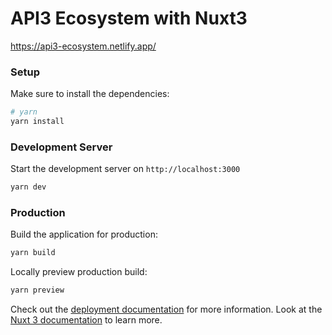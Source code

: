 # API3 Ecosystem with Nuxt3

https://api3-ecosystem.netlify.app/



### Setup

Make sure to install the dependencies:

```bash
# yarn
yarn install

```

### Development Server

Start the development server on `http://localhost:3000`

```bash
yarn dev
```

### Production

Build the application for production:

```bash
yarn build
```

Locally preview production build:

```bash
yarn preview
```

Check out the [deployment documentation](https://nuxt.com/docs/getting-started/deployment) for more information.
Look at the [Nuxt 3 documentation](https://nuxt.com/docs/getting-started/introduction) to learn more.





